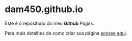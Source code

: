 # dam450.github.io

Este é o repositório do meu ***Github*** *Pages*.

Para mais detalhes de como criar sua página [acesse aqui](https://pages.github.com/).
